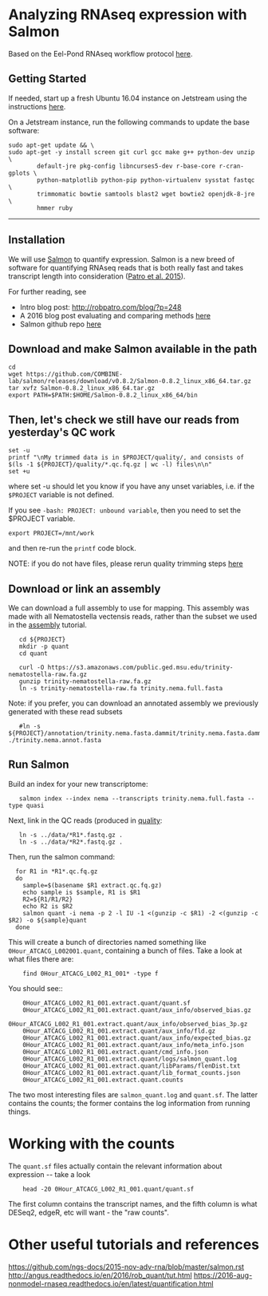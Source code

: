 # Analyzing RNAseq expression with Salmon

Based on the Eel-Pond RNAseq workflow protocol [here](http://eel-pond.readthedocs.io/en/latest/).

## Getting Started

If needed, start up a fresh Ubuntu 16.04 instance on Jetstream using the instructions [here](jetstream/boot.html).

On a Jetstream instance, run the following commands to update the base software:

```
sudo apt-get update && \
sudo apt-get -y install screen git curl gcc make g++ python-dev unzip \
        default-jre pkg-config libncurses5-dev r-base-core r-cran-gplots \
        python-matplotlib python-pip python-virtualenv sysstat fastqc \
        trimmomatic bowtie samtools blast2 wget bowtie2 openjdk-8-jre \
        hmmer ruby
```

---

## Installation

We will use [Salmon](http://salmon.readthedocs.org/en/latest/) to
quantify expression. Salmon is a new breed of software for quantifying RNAseq reads that is both really fast and takes
transcript length into consideration ([Patro et al. 2015](http://dx.doi.org/10.1038/nmeth.4197)).

For further reading, see

  * Intro blog post: http://robpatro.com/blog/?p=248
  * A 2016 blog post evaluating and comparing methods [here](https://cgatoxford.wordpress.com/2016/08/17/why-you-should-stop-using-featurecounts-htseq-or-cufflinks2-and-start-using-kallisto-salmon-or-sailfish/)
  * Salmon github repo [here](https://github.com/COMBINE-lab/salmon)


## Download and make Salmon available in the path 

```
cd
wget https://github.com/COMBINE-lab/salmon/releases/download/v0.8.2/Salmon-0.8.2_linux_x86_64.tar.gz
tar xvfz Salmon-0.8.2_linux_x86_64.tar.gz
export PATH=$PATH:$HOME/Salmon-0.8.2_linux_x86_64/bin 
```



## Then, let's check we still have our reads from yesterday's QC work
```
set -u
printf "\nMy trimmed data is in $PROJECT/quality/, and consists of $(ls -1 ${PROJECT}/quality/*.qc.fq.gz | wc -l) files\n\n"
set +u

```
where set -u should let you know if you have any unset variables, i.e. if the `$PROJECT` variable is not defined. 

If you see `-bash: PROJECT: unbound variable`, then you need to set the $PROJECT variable.  
```
export PROJECT=/mnt/work
```
and then re-run the `printf` code block.

NOTE: if you do not have files, please rerun quality trimming steps [here](quality-trimming.html)

## Download or link an assembly

We can download a full assembly to use for mapping. This assembly was made with all Nematostella vectensis reads, rather than the subset we used in the [assembly](assembly-trinity.html) tutorial.

```
   cd ${PROJECT}
   mkdir -p quant
   cd quant
```

```
   curl -O https://s3.amazonaws.com/public.ged.msu.edu/trinity-nematostella-raw.fa.gz
   gunzip trinity-nematostella-raw.fa.gz
   ln -s trinity-nematostella-raw.fa trinity.nema.full.fasta
```

Note: if you prefer, you can download an annotated assembly we previously generated with these read subsets
```
   #ln -s ${PROJECT}/annotation/trinity.nema.fasta.dammit/trinity.nema.fasta.dammit.fasta ./trinity.nema.annot.fasta 
```

## Run Salmon

Build an index for your new transcriptome:

```
   salmon index --index nema --transcripts trinity.nema.full.fasta --type quasi
```
Next, link in the QC reads (produced in [quality](quality-trimming.html):

```
   ln -s ../data/*R1*.fastq.gz .
   ln -s ../data/*R2*.fastq.gz .
```

Then, run the salmon command:

```
  for R1 in *R1*.qc.fq.gz
  do
    sample=$(basename $R1 extract.qc.fq.gz)
    echo sample is $sample, R1 is $R1
    R2=${R1/R1/R2}
    echo R2 is $R2
    salmon quant -i nema -p 2 -l IU -1 <(gunzip -c $R1) -2 <(gunzip -c $R2) -o ${sample}quant
  done
```

This will create a bunch of directories named something like
`0Hour_ATCACG_L002001.quant`, containing a bunch of files. Take a
look at what files there are:

```
    find 0Hour_ATCACG_L002_R1_001* -type f
```

You should see::
```
    0Hour_ATCACG_L002_R1_001.extract.quant/quant.sf
    0Hour_ATCACG_L002_R1_001.extract.quant/aux_info/observed_bias.gz
    0Hour_ATCACG_L002_R1_001.extract.quant/aux_info/observed_bias_3p.gz
    0Hour_ATCACG_L002_R1_001.extract.quant/aux_info/fld.gz
    0Hour_ATCACG_L002_R1_001.extract.quant/aux_info/expected_bias.gz
    0Hour_ATCACG_L002_R1_001.extract.quant/aux_info/meta_info.json
    0Hour_ATCACG_L002_R1_001.extract.quant/cmd_info.json
    0Hour_ATCACG_L002_R1_001.extract.quant/logs/salmon_quant.log
    0Hour_ATCACG_L002_R1_001.extract.quant/libParams/flenDist.txt
    0Hour_ATCACG_L002_R1_001.extract.quant/lib_format_counts.json
    0Hour_ATCACG_L002_R1_001.extract.quant.counts
```

The two most interesting files are `salmon_quant.log` and
`quant.sf`. The latter contains the counts; the former contains the
log information from running things.

# Working with the counts

The `quant.sf` files actually contain the relevant information about
expression -- take a look

```
    head -20 0Hour_ATCACG_L002_R1_001.quant/quant.sf
```

The first column contains the transcript names, and the
fifth column is what DESeq2, edgeR, etc will want - the "raw counts".

# Other useful tutorials and references
https://github.com/ngs-docs/2015-nov-adv-rna/blob/master/salmon.rst
http://angus.readthedocs.io/en/2016/rob_quant/tut.html
https://2016-aug-nonmodel-rnaseq.readthedocs.io/en/latest/quantification.html

